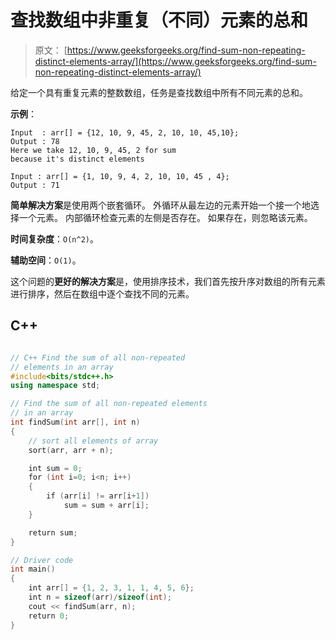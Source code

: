 # 查找数组中非重复（不同）元素的总和

> 原文： [https://www.geeksforgeeks.org/find-sum-non-repeating-distinct-elements-array/](https://www.geeksforgeeks.org/find-sum-non-repeating-distinct-elements-array/)

给定一个具有重复元素的整数数组，任务是查找数组中所有不同元素的总和。

**示例**：

```
Input  : arr[] = {12, 10, 9, 45, 2, 10, 10, 45,10};
Output : 78
Here we take 12, 10, 9, 45, 2 for sum
because it's distinct elements 

Input : arr[] = {1, 10, 9, 4, 2, 10, 10, 45 , 4};
Output : 71

```



**简单解决方案**是使用两个嵌套循环。 外循环从最左边的元素开始一个接一个地选择一个元素。 内部循环检查元素的左侧是否存在。 如果存在，则忽略该元素。

**时间复杂度**：`O(n^2)`。

**辅助空间**：`O(1)`。

这个问题的**更好的解决方案**是，使用排序技术，我们首先按升序对数组的所有元素进行排序，然后在数组中逐个查找不同的元素。

## C++ 

```cpp

// C++ Find the sum of all non-repeated 
// elements in an array 
#include<bits/stdc++.h> 
using namespace std; 

// Find the sum of all non-repeated elements 
// in an array 
int findSum(int arr[], int n) 
{ 
    // sort all elements of array 
    sort(arr, arr + n); 

    int sum = 0; 
    for (int i=0; i<n; i++) 
    { 
        if (arr[i] != arr[i+1]) 
            sum = sum + arr[i]; 
    } 

    return sum; 
} 

// Driver code 
int main() 
{ 
    int arr[] = {1, 2, 3, 1, 1, 4, 5, 6}; 
    int n = sizeof(arr)/sizeof(int); 
    cout << findSum(arr, n); 
    return 0; 
} 

```